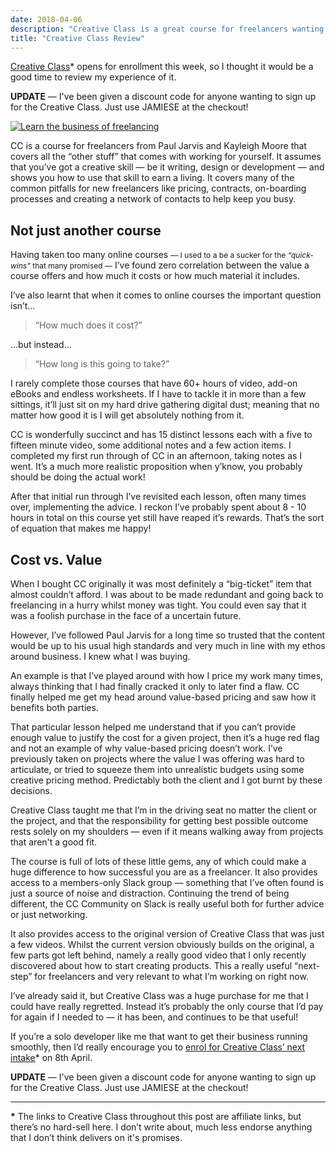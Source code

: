 ```yaml
---
date: 2018-04-06
description: "Creative Class is a great course for freelancers wanting to learn about the \"other stuff\" needed to work for yourself. It's one of the few courses I'd happily pay for again."
title: "Creative Class Review"
---
```

[Creative Class](https://creativeclass.co/ref/37/)* opens for enrollment this week, so I thought it would be a good time to review my experience of it.

**UPDATE** — I've been given a discount code for anyone wanting to sign up for the Creative Class. Just use JAMIESE at the checkout!

<a href="https://creativeclass.co/ref/37/" title="Learn the business of freelancing"><img src="https://creativeclass.co/wp-content/uploads/2017/09/cc-aff03.jpg" alt="Learn the business of freelancing"></a>

CC is a course for freelancers from Paul Jarvis and Kayleigh Moore that covers all the “other stuff” that comes with working for yourself. It assumes that you’ve got a creative skill — be it writing, design or development — and shows you how to use that skill to earn a living. It covers many of the common pitfalls for new freelancers like pricing, contracts, on-boarding processes and creating a network of contacts to help keep you busy.

## Not just another course
Having taken too many online courses <span style="font-size: 0.75rem;"> — I used to a be a sucker for the _“quick-wins”_ that many promised —</span> I’ve found zero correlation between the value a course offers and how much it costs or how much material it includes.

I’ve also learnt that when it comes to online courses the important question isn’t...

> “How much does it cost?”

...but instead...

> “How long is this going to take?”

I rarely complete those courses that have 60+ hours of video, add-on eBooks and endless worksheets. If I have to tackle it in more than a few sittings, it’ll just sit on my hard drive gathering digital dust; meaning that no matter how good it is I will get absolutely nothing from it.

CC is wonderfully succinct and has 15 distinct lessons each with a five to fifteen minute video, some additional notes and a few action items. I completed my first run through of CC in an afternoon, taking notes as I went. It’s a much more realistic proposition when y’know, you probably should be doing the actual work!

After that initial run through I’ve revisited each lesson, often many times over, implementing the advice. I reckon I’ve probably spent about 8 - 10 hours in total on this course yet still have reaped it’s rewards. That’s the sort of equation that makes me happy!

## Cost vs. Value
When I bought CC originally it was most definitely a “big-ticket” item that almost couldn’t afford. I was about to be made redundant and going back to freelancing in a hurry whilst money was tight. You could even say that it was a foolish purchase in the face of a uncertain future.

However, I’ve followed Paul Jarvis for a long time so trusted that the content would be up to his usual high standards and very much in line with my ethos around business. I knew what I was buying.

An example is that I’ve played around with how I price my work many times, always thinking that I had finally cracked it only to later find a flaw. CC finally helped me get my head around value-based pricing and saw how it benefits both parties.

That particular lesson helped me understand that if you can’t provide enough value to justify the cost for a given project, then it’s a huge red flag and not an example of why value-based pricing doesn’t work. I’ve previously taken on projects where the value I was offering was hard to articulate, or tried to squeeze them into unrealistic budgets using some creative pricing method. Predictably both the client and I got burnt by these decisions.

Creative Class taught me that I’m in the driving seat no matter the client or the project, and that the responsibility for getting best possible outcome rests solely on my shoulders — even if it means walking away from projects that aren't a good fit.

The course is full of lots of these little gems, any of which could make a huge difference to how successful you are as a freelancer. It also provides access to a members-only Slack group — something that I’ve often found is just a source of noise and distraction. Continuing the trend of being different, the CC Community on Slack is really useful both for further advice or just networking.

It also provides access to the original version of Creative Class that was just a few videos. Whilst the current version obviously builds on the original, a few parts got left behind, namely a really good video that I only recently discovered about how to start creating products. This a really useful “next-step” for freelancers and very relevant to what I’m working on right now.

I’ve already said it, but Creative Class was a huge purchase for me that I could have really regretted. Instead it’s probably the only course that I’d pay for again if I needed to — it has been, and continues to be that useful!

If you’re a solo developer like me that want to get their business running smoothly, then I’d really encourage you to [enrol for Creative Class’ next intake](https://creativeclass.co/ref/37/)* on 8th April.

**UPDATE** — I've been given a discount code for anyone wanting to sign up for the Creative Class. Just use JAMIESE at the checkout!

---

 <p style="font-size: 0.875rem;"><strong>*</strong> The links to Creative Class throughout this post are affiliate links, but there’s no hard-sell here. I don’t write about, much less endorse anything that I don’t think delivers on it's promises. </p>
